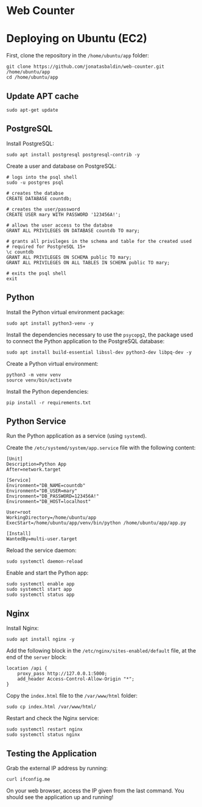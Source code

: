 # Web Counter

# Deploying on Ubuntu (EC2)
First, clone the repository in the `/home/ubuntu/app` folder:
```
git clone https://github.com/jonatasbaldin/web-counter.git /home/ubuntu/app
cd /home/ubuntu/app
```

## Update APT cache
```
sudo apt-get update
```

## PostgreSQL
Install PostgreSQL:
```
sudo apt install postgresql postgresql-contrib -y
```

Create a user and database on PostgreSQL:
```
# logs into the psql shell
sudo -u postgres psql

# creates the databse
CREATE DATABASE countdb;

# creates the user/password
CREATE USER mary WITH PASSWORD '123456A!';

# allows the user access to the databse
GRANT ALL PRIVILEGES ON DATABASE countdb TO mary;

# grants all privileges in the schema and table for the created used
# required for PostgreSQL 15+
\c countdb
GRANT ALL PRIVILEGES ON SCHEMA public TO mary;
GRANT ALL PRIVILEGES ON ALL TABLES IN SCHEMA public TO mary;

# exits the psql shell
exit
```

## Python
Install the Python virtual environment package:
```
sudo apt install python3-venv -y
```

Install the dependencies necessary to use the `psycopg2`, the package used to connect the Python application to the PostgreSQL database:
```
sudo apt install build-essential libssl-dev python3-dev libpq-dev -y
```

Create a Python virtual environment:
```
python3 -m venv venv
source venv/bin/activate
```

Install the Python dependencies:
```
pip install -r requirements.txt
```

## Python Service
Run the Python application as a service (using `systemd`).

Create the `/etc/systemd/system/app.service` file with the following content:
```
[Unit]
Description=Python App
After=network.target

[Service]
Environment="DB_NAME=countdb"
Environment="DB_USER=mary"
Environment="DB_PASSWORD=123456A!"
Environment="DB_HOST=localhost"

User=root
WorkingDirectory=/home/ubuntu/app
ExecStart=/home/ubuntu/app/venv/bin/python /home/ubuntu/app/app.py

[Install]
WantedBy=multi-user.target
```

Reload the service daemon:
```
sudo systemctl daemon-reload
```

Enable and start the Python app:
```
sudo systemctl enable app
sudo systemctl start app
sudo systemctl status app
```

## Nginx
Install Nginx:
```
sudo apt install nginx -y
```

Add the following block in the `/etc/nginx/sites-enabled/default` file, at the end of the `server` block:
```
location /api {
    proxy_pass http://127.0.0.1:5000;
    add_header Access-Control-Allow-Origin "*";
}
```

Copy the `index.html` file to the `/var/www/html` folder:
```
sudo cp index.html /var/www/html/
```

Restart and check the Nginx service:
```
sudo systemctl restart nginx
sudo systemctl status nginx
```

## Testing the Application
Grab the external IP address by running:
```
curl ifconfig.me
```

On your web browser, access the IP given from the last command. You should see the application up and running!